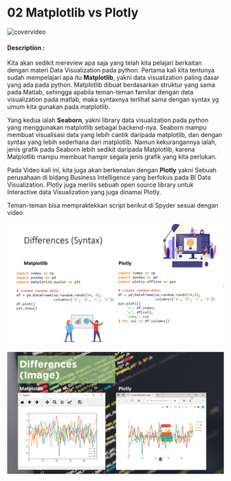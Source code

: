 # 02 Matplotlib vs Plotly

![covervideo](http://bit.ly/makeaicovervideo)

#### **Description :**
Kita akan sedikit mereview apa saja yang telah kita pelajari berkaitan dengan materi Data Visualization pada python. Pertama kali kita tentunya sudah mempelajari apa itu __Matplotlib__, yakni data visualization paling dasar yang ada pada python. Matplotlib dibuat berdasarkan struktur yang sama pada Matlab, sehingga apabila teman-teman familiar dengan data visualization pada matlab, maka syntaxnya terlihat sama dengan syntax yg umum kita gunakan pada matplotlib.

Yang kedua ialah __Seaborn__, yakni library data visualization pada python yang menggunakan matplotlib sebagai backend-nya. Seaborn mampu membuat visualisasi data yang lebih cantik daripada matplotlib, dan dengan syntax yang lebih sederhana dari matplotlib. Namun kekurangannya ialah, jenis grafik pada Seaborn lebih sedikit daripada Matplotlib, karena Matplotlib mampu membuat hampir segala jenis grafik yang kita perlukan.

Pada Video kali ini, kita juga akan berkenalan dengan __Plotly__ yakni Sebuah perusahaan di bidang Business Intelligence yang berfokus pada BI Data Visualization. Plotly juga merilis sebuah open source library untuk Interactive data Visualization yang juga dinamai Plotly.

Teman-teman bisa mempraktekkan script berikut di Spyder sesuai dengan video

![assets](assets/3_matplotlibvsplotly.png)

![assets](assets/4_results.png)